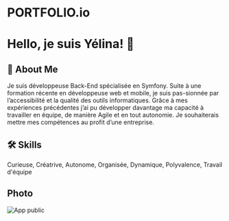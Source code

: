 # PORTFOLIO.io


# Hello, je suis Yélina! 👋


## 🚀 About Me
Je suis développeuse Back-End spécialisée en Symfony.
Suite à une formation récente en développeuse web et mobile, je suis pas-sionnée par l’accessibilité et la qualité des outils informatiques.
Grâce à mes expériences précédentes j’ai pu développer davantage ma capacité à travailler en équipe, de manière Agile et en tout autonomie. Je souhaiterais mettre mes compétences au profit d’une entreprise.


## 🛠 Skills
Curieuse, Créatrive, Autonome, Organisée, Dynamique, Polyvalence, Travail d'équipe


## Photo

![App public](assets/at-work.png)

